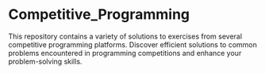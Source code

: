 # Competitive_Programming
This repository contains a variety of solutions to exercises from several competitive programming platforms. Discover efficient solutions to common problems encountered in programming competitions and enhance your problem-solving skills.

